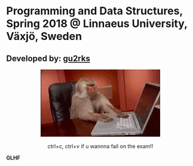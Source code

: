 # Programming and Data Structures, Spring 2018 @ Linnaeus University, Växjö, Sweden 
## Developed by: [gu2rks](https://github.com/gu2rks)


<p align="center">
<img src="https://github.com/gu2rks/1DV506/blob/LAB2/coding.gif">


<center>ctrl+c, ctrl+v if u wannna fail on the exam!!</center>
</p>

**GLHF**
